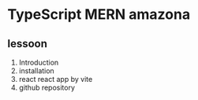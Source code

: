 # TypeScript MERN amazona 

## lessoon

1. Introduction
2. installation
3. react react app by vite
4. github repository 

